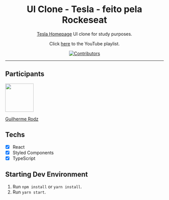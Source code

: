 <h1 align="center">
UI Clone - Tesla - feito pela Rockeseat
</h1>

<p align="center"><a href="https://tesla.com">Tesla Homepage</a> UI clone for study purposes.</p>
<p align="center">Click <a href="https://www.youtube.com/playlist?list=PL85ITvJ7FLohTZv9cC5-PrZ39Q3cugWqp">here</a> to the YouTube playlist.</p>

<p align="center">
  <a href="https://github.com/rocketseat-content/youtube-clone-tesla-homepage/graphs/contributors">
    <img src="https://img.shields.io/github/contributors/rocketseat-content/youtube-clone-tesla-homepage?color=%236633cc&logoColor=%236633cc&style=flat" alt="Contributors">
  </a>
</p>

<hr>

## Participants

[<img src="https://avatars1.githubusercontent.com/u/47192593?s=60&v=4" width="90px;"/>](https://github.com/jjunieko.github.io)

[Guilherme Rodz](https://github.com/guilhermerodz)

## Techs

- [x] React
- [x] Styled Components
- [x] TypeScript

## Starting Dev Environment

1. Run `npm install` or `yarn install`.<br />
2. Run `yarn start`.<br />
